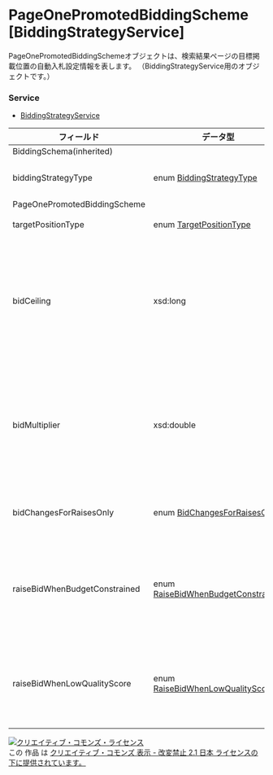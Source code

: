 # PageOnePromotedBiddingScheme [BiddingStrategyService]
PageOnePromotedBiddingSchemeオブジェクトは、検索結果ページの目標掲載位置の自動入札設定情報を表します。
（BiddingStrategyService用のオブジェクトです。）
### Service
+ [BiddingStrategyService](../services/BiddingStrategyService.md)

| フィールド | データ型 | 説明 | ADD | SET | REMOVE | 
|---|---|---|---|---|---|
| BiddingSchema(inherited)||||||
| biddingStrategyType| enum <a href="../data/BiddingStrategyType.md">BiddingStrategyType</a>| 自動入札タイプです。| Req| Req<br>                        (notupdatable)| ─ |
| PageOnePromotedBiddingScheme||||||
| targetPositionType| enum <a href="../data/TargetPositionType.md">TargetPositionType</a>| 掲載場所です。| Opt| Opt<br>                        (updatable)| ─ |
| bidCeiling| xsd:long| 入札価格の上限です。（0?50000）<br>※「0」が設定された場合、上限設定はありません。| Opt| Opt<br>                        (updatable)| ─ |
| bidMultiplier| xsd:double| 入札価格調整率です。<br>※0.10 〜10.00（-90%〜+900%）の範囲内のみ許容します。| Opt| Opt<br>                        (updatable)| ─ |
| bidChangesForRaisesOnly| enum <a href="../data/BidChangesForRaisesOnly.md">BidChangesForRaisesOnly</a>| 入札価格の自動・手動設定です。| Opt| Opt<br>                        (updatable)| ─ |
| raiseBidWhenBudgetConstrained| enum <a href="../data/RaiseBidWhenBudgetConstrained.md">RaiseBidWhenBudgetConstrained</a>| 予算消化による広告掲載機会制限時の入札価格の引き上げ設定です。| Opt| Opt<br>                        (updatable)| ─ |
| raiseBidWhenLowQualityScore| enum <a href="../data/RaiseBidWhenLowQualityScore.md">RaiseBidWhenLowQualityScore</a>| 品質の低いキーワードに対する入札価格の引き上げ設定です。| Opt| Opt<br>                        (updatable)| ─ |
<a rel="license" href="http://creativecommons.org/licenses/by-nd/2.1/jp/"><img alt="クリエイティブ・コモンズ・ライセンス" style="border-width:0" src="https://i.creativecommons.org/l/by-nd/2.1/jp/88x31.png" /></a><br />この 作品 は <a rel="license" href="http://creativecommons.org/licenses/by-nd/2.1/jp/">クリエイティブ・コモンズ 表示 - 改変禁止 2.1 日本 ライセンスの下に提供されています。</a>
